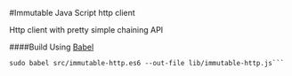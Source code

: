 #Immutable Java Script http client

Http client with pretty simple chaining API

####Build
Using [Babel](https://babeljs.io)
```
sudo babel src/immutable-http.es6 --out-file lib/immutable-http.js```
